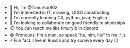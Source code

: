 - 👋 Hi, I’m @Timurkar862
- 👀 I’m interested in IT, drawing, LEGO constructing
- 🌱 I’m currently learning C#, python, java; English
- 💞️ I’m looking to collaborate on good friendly relationships
- 📫 You can reach me like timuryib in discord
- 😄 Pronouns: I'm a man, so speak "he, him, his" to me :^_)
- ⚡ Fun fact: I live in Russia and try survive every day 😏


